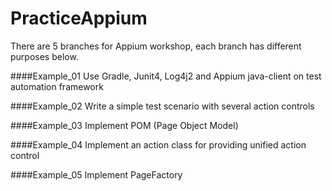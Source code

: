 # PracticeAppium
There are 5 branches for Appium workshop, each branch has different purposes below.

####Example_01
Use Gradle, Junit4, Log4j2 and Appium java-client on test automation framework

####Example_02
Write a simple test scenario with several action controls 

####Example_03
Implement POM (Page Object Model)

####Example_04
Implement an action class for providing unified action control

####Example_05
Implement PageFactory